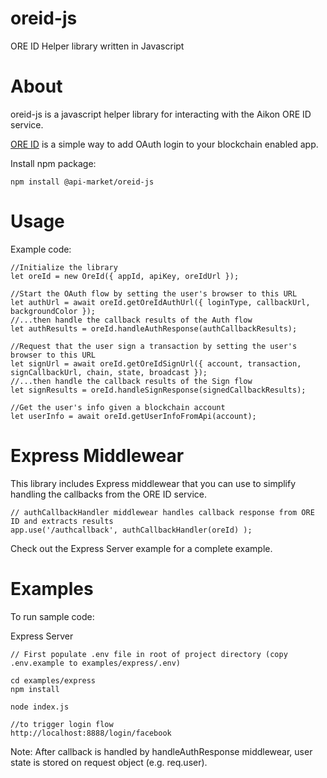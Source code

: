 # oreid-js
ORE ID Helper library written in Javascript

# About

oreid-js is a javascript helper library for interacting with the Aikon ORE ID service.

[ORE ID](https://github.com/api-market/ore-id-docs) is a simple way to add OAuth login to your blockchain enabled app.

Install npm package:
```
npm install @api-market/oreid-js
```


# Usage


Example code:
```
//Initialize the library
let oreId = new OreId({ appId, apiKey, oreIdUrl });

//Start the OAuth flow by setting the user's browser to this URL
let authUrl = await oreId.getOreIdAuthUrl({ loginType, callbackUrl, backgroundColor });
//...then handle the callback results of the Auth flow
let authResults = oreId.handleAuthResponse(authCallbackResults);

//Request that the user sign a transaction by setting the user's browser to this URL
let signUrl = await oreId.getOreIdSignUrl({ account, transaction, signCallbackUrl, chain, state, broadcast });
//...then handle the callback results of the Sign flow
let signResults = oreId.handleSignResponse(signedCallbackResults);

//Get the user's info given a blockchain account
let userInfo = await oreId.getUserInfoFromApi(account);

```

# Express Middlewear

This library includes Express middlewear that you can use to simplify handling the callbacks from the ORE ID service.

```
// authCallbackHandler middlewear handles callback response from ORE ID and extracts results
app.use('/authcallback', authCallbackHandler(oreId) );
```

Check out the Express Server example for a complete example.


# Examples

To run sample code:

Express Server

```
// First populate .env file in root of project directory (copy .env.example to examples/express/.env)

cd examples/express
npm install

node index.js

//to trigger login flow
http://localhost:8888/login/facebook 

```
Note: After callback is handled by handleAuthResponse middlewear, user state is stored on request object (e.g. req.user).

